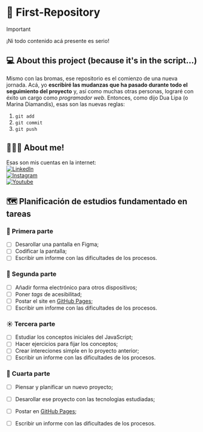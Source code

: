# 🎂 First-Repository <!-- El título es hecho con hashtag-->
> [!IMPORTANT] 
¡Ni todo contenido acá presente es serio! <!-- Com el mayor y corchetes es hecho una sesión especial (NOTE, TIP, CAUTION, WARNING) -->

## 💻 About this project (because it's in the script...)
Mismo con las bromas, ese repositorio es el comienzo de una nueva jornada. Acá, yo **escribiré las mudanzas que ha pasado durante todo el seguimiento del proyecto** y, así como muchas otras personas, lograré con éxito un cargo como *programador web*. Entonces, como dijo Dua Lipa (o Marina Diamandis), esas son las nuevas reglas:
<!-- Apóstrofe hace tramo de código -->
1. `git add`  
2. `git commit`
3.  `git push`

## 👨🏻‍💻 About me! 
Esas son mis cuentas en la internet:  
[![LinkedIn](https://img.shields.io/badge/LinkedIn-0077B5?style=for-the-badge&logo=linkedin&logoColor=white)]() \
[![Instagram](https://img.shields.io/badge/-Instagram-%23E4405F?style=for-the-badge&logo=instagram&logoColor=white)]() \
[![Youtube](https://img.shields.io/badge/-Youtube-%23FF0000?style=for-the-badge&logo=youtube&logoColor=white)]()

## 🗺️ Planificación de estudios fundamentado en tareas
### 🐛 Primera parte
- [ ]  Desarollar una pantalla en Figma;
- [ ]  Codificar la pantalla;
- [ ]  Escribir um informe con las dificultades de los procesos.

### 🍃 Segunda parte
- [ ] Añadir forma electrónico para otros dispositivos;
- [ ] Poner _tags_ de acesibilitad;
- [ ] Postar el site en [GitHub Pages]();
- [ ] Escribir um informe con las dificultades de los procesos.

### ☀️ Tercera parte
- [ ]  Estudiar los conceptos iniciales del JavaScript;
- [ ]  Hacer ejercicios para fijar los conceptos;
- [ ]  Crear intereciones simple en lo proyecto anterior;
- [ ]  Escribir un informe con las dificultades de los procesos.

### 🦋 Cuarta parte
- [ ]  Piensar y planificar un nuevo proyecto;
- [ ]  Desarollar ese proyecto con las tecnologias estudiadas;
- [ ]  Postar en [GitHub Pages]();
- [ ]  Escribir un informe con las dificultades de los procesos.




